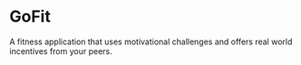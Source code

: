 # GoFit
A fitness application that uses motivational challenges and offers real world incentives from your peers.
